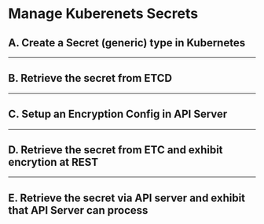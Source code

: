 # Manage Kuberenets Secrets

## A. Create a Secret (generic) type in Kubernetes 
---

## B. Retrieve the secret from ETCD
---

## C. Setup an Encryption Config in API Server 
---

## D. Retrieve the secret from ETC and exhibit encrytion at REST 
---

## E. Retrieve the secret via API server and exhibit that API Server can process
